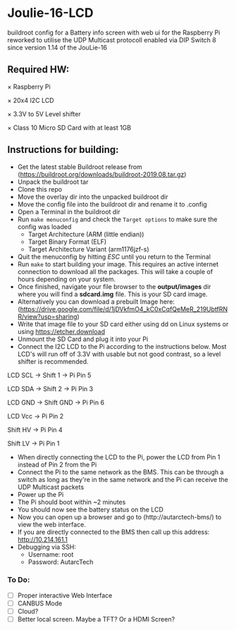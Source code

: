 # Joulie-16-LCD
buildroot config for a Battery info screen with web ui for the Raspberry Pi
reworked to utilise the UDP Multicast protocoll enabled via DIP Switch 8 since version 1.14 of the JouLie-16 

## Required HW:

× Raspberry Pi

× 20x4 I2C LCD

× 3.3V to 5V Level shifter

× Class 10 Micro SD Card with at least 1GB


## Instructions for building:

* Get the latest stable Buildroot release from (https://buildroot.org/downloads/buildroot-2019.08.tar.gz)
* Unpack the buildroot tar
* Clone this repo
* Move the overlay dir into the unpacked buildroot dir
* Move the config file into the buildroot dir and rename it to .config
* Open a Terminal in the buildroot dir
* Run `make menuconfig` and check the `Target options` to make sure the config was loaded
  - Target Architecture (ARM (little endian))
  - Target Binary Format (ELF)
  - Target Architecture Variant (arm1176jzf-s)
* Quit the menuconfig by hitting *ESC* until you return to the Terminal
* Run `make` to start building your image. This requires an active internet connection to download all the packages. This will take a couple of hours depending on your system.
* Once finished, navigate your file browser to the **output/images** dir where you will find a **sdcard.img** file. This is your SD card image.
* Alternatively you can download a prebuilt Image here: (https://drive.google.com/file/d/1jDVkfmO4_kC0xCqfQeMeR_219UbtfRNR/view?usp=sharing)
* Write that image file to your SD card either using dd on Linux systems or using https://etcher.download
* Unmount the SD Card and plug it into your Pi
* Connect the I2C LCD to the Pi according to the instructions below. Most LCD's will run off of 3.3V with usable but not good contrast, so a level shifter is recommended.

LCD SCL → Shift 1 → Pi Pin 5

LCD SDA → Shift 2 → Pi Pin 3

LCD GND → Shift GND → Pi Pin 6

LCD Vcc → Pi Pin 2

Shift HV → Pi Pin 4

Shift LV → Pi Pin 1

* When directly connecting the LCD to the Pi, power the LCD from Pin 1 instead of Pin 2 from the Pi
* Connect the Pi to the same network as the BMS. This can be through a switch as long as they're in the same network and the Pi can receive the UDP Multicast packets
* Power up the Pi
* The Pi should boot within ~2 minutes
* You should now see the battery status on the LCD
* Now you can open up a browser and go to (http://autarctech-bms/) to view the web interface.
* If you are directly connected to the BMS then call up this address: http://10.214.161.1
* Debugging via SSH:
  - Username: root
  - Password: AutarcTech

### To Do:
- [ ] Proper interactive Web Interface
- [ ] CANBUS Mode
- [ ] Cloud?
- [ ] Better local screen. Maybe a TFT? Or a HDMI Screen?
